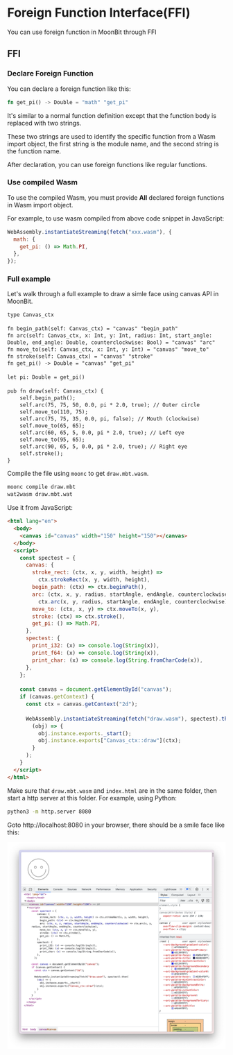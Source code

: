 # Foreign Function Interface(FFI)

You can use foreign function in MoonBit through FFI

## FFI

### Declare Foreign Function

You can declare a foreign function like this:

```rust
fn get_pi() -> Double = "math" "get_pi"
```

It's similar to a normal function definition except that the function body is replaced with two strings.

These two strings are used to identify the specific function from a Wasm import object, the first string is the module name, and the second string is the function name.

After declaration, you can use foreign functions like regular functions.

### Use compiled Wasm

To use the compiled Wasm, you must provide **All** declared foreign functions in Wasm import object.

For example, to use wasm compiled from above code snippet in JavaScript:

```js
WebAssembly.instantiateStreaming(fetch("xxx.wasm"), {
  math: {
    get_pi: () => Math.PI,
  },
});
```

### Full example

Let's walk through a full example to draw a simle face using canvas API in MoonBit.

```moonbit title="./draw.mbt"
type Canvas_ctx

fn begin_path(self: Canvas_ctx) = "canvas" "begin_path"
fn arc(self: Canvas_ctx, x: Int, y: Int, radius: Int, start_angle: Double, end_angle: Double, counterclockwise: Bool) = "canvas" "arc"
fn move_to(self: Canvas_ctx, x: Int, y: Int) = "canvas" "move_to"
fn stroke(self: Canvas_ctx) = "canvas" "stroke"
fn get_pi() -> Double = "canvas" "get_pi"

let pi: Double = get_pi()

pub fn draw(self: Canvas_ctx) {
    self.begin_path();
    self.arc(75, 75, 50, 0.0, pi * 2.0, true); // Outer circle
    self.move_to(110, 75);
    self.arc(75, 75, 35, 0.0, pi, false); // Mouth (clockwise)
    self.move_to(65, 65);
    self.arc(60, 65, 5, 0.0, pi * 2.0, true); // Left eye
    self.move_to(95, 65);
    self.arc(90, 65, 5, 0.0, pi * 2.0, true); // Right eye
    self.stroke();
}
```

Compile the file using `moonc` to get `draw.mbt.wasm`.

```bash
moonc compile draw.mbt
wat2wasm draw.mbt.wat
```

Use it from JavaScript:

```html title="./index.html"
<html lang="en">
  <body>
    <canvas id="canvas" width="150" height="150"></canvas>
  </body>
  <script>
    const spectest = {
      canvas: {
        stroke_rect: (ctx, x, y, width, height) =>
          ctx.strokeRect(x, y, width, height),
        begin_path: (ctx) => ctx.beginPath(),
        arc: (ctx, x, y, radius, startAngle, endAngle, counterclockwise) =>
          ctx.arc(x, y, radius, startAngle, endAngle, counterclockwise),
        move_to: (ctx, x, y) => ctx.moveTo(x, y),
        stroke: (ctx) => ctx.stroke(),
        get_pi: () => Math.PI,
      },
      spectest: {
        print_i32: (x) => console.log(String(x)),
        print_f64: (x) => console.log(String(x)),
        print_char: (x) => console.log(String.fromCharCode(x)),
      },
    };

    const canvas = document.getElementById("canvas");
    if (canvas.getContext) {
      const ctx = canvas.getContext("2d");

      WebAssembly.instantiateStreaming(fetch("draw.wasm"), spectest).then(
        (obj) => {
          obj.instance.exports._start();
          obj.instance.exports["Canvas_ctx::draw"](ctx);
        }
      );
    }
  </script>
</html>
```

Make sure that `draw.mbt.wasm` and `index.html` are in the same folder, then start a http server at this folder. For example, using Python:

```bash
python3 -m http.server 8080
```

Goto http://localhost:8080 in your browser, there should be a smile face like this:

![](./imgs/smile-face.png)
